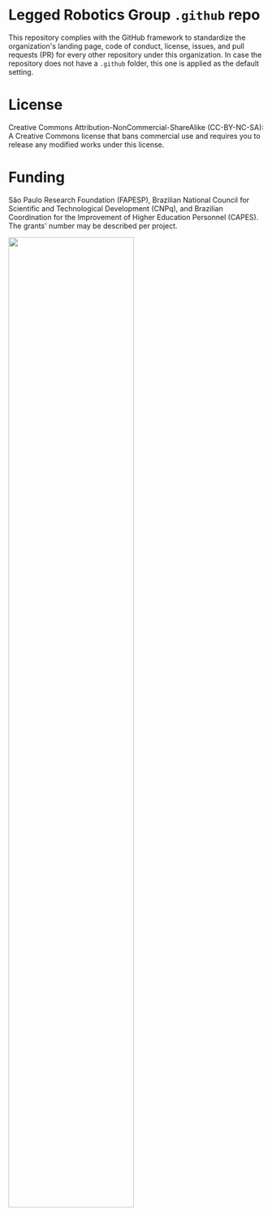 # Legged Robotics Group `.github` repo

This repository complies with the GitHub framework to standardize the organization's landing page, code of conduct, license, issues, and pull requests (PR) for every other repository under this organization. 
In case the repository does not have a `.github` folder, this one is applied as the default setting.

# License

Creative Commons Attribution-NonCommercial-ShareAlike (CC-BY-NC-SA):\
A Creative Commons license that bans commercial use and requires you to release any modified works under this license.

# Funding

São Paulo Research Foundation (FAPESP), Brazilian National Council for Scientific and Technological Development (CNPq), and Brazilian Coordination for the Improvement of Higher Education Personnel (CAPES). The grants' number may be described per project.

<img src="https://github.com/leggedrobotics-usp/.github/assets/44267124/3c43670c-3064-4341-9642-ccbe499d66b3" width="70%"/>
